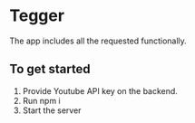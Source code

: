# Tegger

The app includes all the requested functionally.


## To get started

1. Provide Youtube API key on the backend.
2. Run npm i
3. Start the server


